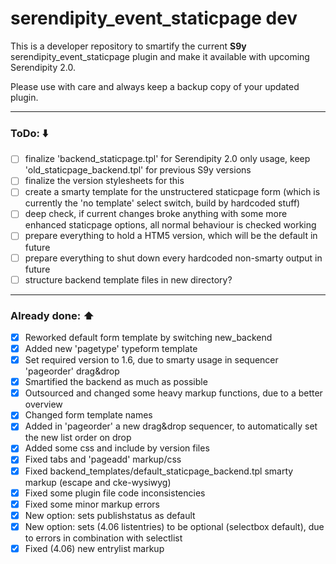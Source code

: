 # serendipity_event_staticpage dev

This is a developer repository to smartify the current **S9y** serendipity_event_staticpage plugin and make it available with upcoming Serendipity 2.0.

Please use with care and always keep a backup copy of your updated plugin.

- - -

### ToDo: :arrow_down:
- [ ] finalize 'backend_staticpage.tpl' for Serendipity 2.0 only usage, keep 'old_staticpage_backend.tpl' for previous S9y versions
- [ ] finalize the version stylesheets for this
- [ ] create a smarty template for the unstructered staticpage form (which is currently the 'no template' select switch, build by hardcoded stuff)
- [ ] deep check, if current changes broke anything with some more enhanced staticpage options, all normal behaviour is checked working
- [ ] prepare everything to hold a HTM5 version, which will be the default in future
- [ ] prepare everything to shut down every hardcoded non-smarty output in future
- [ ] structure backend template files in new directory?

- - -

### Already done: :arrow_up:
- [x] Reworked default form template by switching new_backend
- [x] Added new 'pagetype' typeform template
- [x] Set required version to 1.6, due to smarty usage in sequencer 'pageorder' drag&drop
- [x] Smartified the backend as much as possible
- [x] Outsourced and changed some heavy markup functions, due to a better overview
- [x] Changed form template names
- [x] Added in 'pageorder' a new drag&drop sequencer, to automatically set the new list order on drop
- [x] Added some css and include by version files
- [x] Fixed tabs and 'pageadd' markup/css
- [x] Fixed backend_templates/default_staticpage_backend.tpl smarty markup (escape and cke-wysiwyg)
- [x] Fixed some plugin file code inconsistencies
- [x] Fixed some minor markup errors
- [x] New option: sets publishstatus as default
- [x] New option: sets (4.06 listentries) to be optional (selectbox default), due to errors in combination with selectlist
- [x] Fixed (4.06) new entrylist markup

